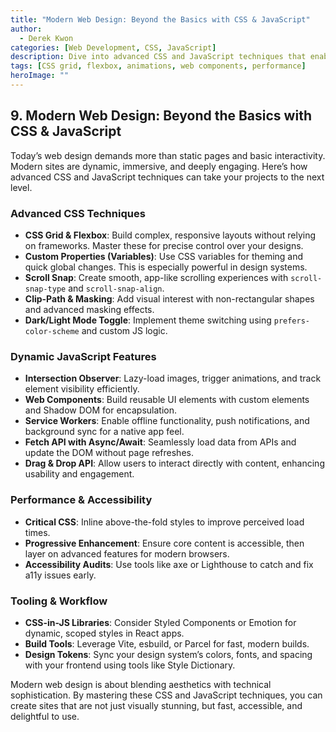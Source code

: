 ```yaml
---
title: "Modern Web Design: Beyond the Basics with CSS & JavaScript"
author:
  - Derek Kwon
categories: [Web Development, CSS, JavaScript]
description: Dive into advanced CSS and JavaScript techniques that enable dynamic, responsive, and engaging modern websites.
tags: [CSS grid, flexbox, animations, web components, performance]
heroImage: ""
---
```


## 9. Modern Web Design: Beyond the Basics with CSS & JavaScript

Today’s web design demands more than static pages and basic interactivity. Modern sites are dynamic, immersive, and deeply engaging. Here’s how advanced CSS and JavaScript techniques can take your projects to the next level.

### Advanced CSS Techniques

- **CSS Grid & Flexbox**: Build complex, responsive layouts without relying on frameworks. Master these for precise control over your designs.
- **Custom Properties (Variables)**: Use CSS variables for theming and quick global changes. This is especially powerful in design systems.
- **Scroll Snap**: Create smooth, app-like scrolling experiences with `scroll-snap-type` and `scroll-snap-align`.
- **Clip-Path & Masking**: Add visual interest with non-rectangular shapes and advanced masking effects.
- **Dark/Light Mode Toggle**: Implement theme switching using `prefers-color-scheme` and custom JS logic.

### Dynamic JavaScript Features

- **Intersection Observer**: Lazy-load images, trigger animations, and track element visibility efficiently.
- **Web Components**: Build reusable UI elements with custom elements and Shadow DOM for encapsulation.
- **Service Workers**: Enable offline functionality, push notifications, and background sync for a native app feel.
- **Fetch API with Async/Await**: Seamlessly load data from APIs and update the DOM without page refreshes.
- **Drag & Drop API**: Allow users to interact directly with content, enhancing usability and engagement.

### Performance & Accessibility

- **Critical CSS**: Inline above-the-fold styles to improve perceived load times.
- **Progressive Enhancement**: Ensure core content is accessible, then layer on advanced features for modern browsers.
- **Accessibility Audits**: Use tools like axe or Lighthouse to catch and fix a11y issues early.

### Tooling & Workflow

- **CSS-in-JS Libraries**: Consider Styled Components or Emotion for dynamic, scoped styles in React apps.
- **Build Tools**: Leverage Vite, esbuild, or Parcel for fast, modern builds.
- **Design Tokens**: Sync your design system’s colors, fonts, and spacing with your frontend using tools like Style Dictionary.

Modern web design is about blending aesthetics with technical sophistication. By mastering these CSS and JavaScript techniques, you can create sites that are not just visually stunning, but fast, accessible, and delightful to use.
